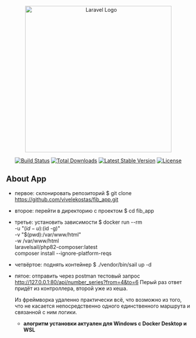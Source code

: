 <p align="center"><a href="https://laravel.com" target="_blank"><img src="https://raw.githubusercontent.com/laravel/art/master/logo-lockup/5%20SVG/2%20CMYK/1%20Full%20Color/laravel-logolockup-cmyk-red.svg" width="400" alt="Laravel Logo"></a></p>

<p align="center">
<a href="https://github.com/laravel/framework/actions"><img src="https://github.com/laravel/framework/workflows/tests/badge.svg" alt="Build Status"></a>
<a href="https://packagist.org/packages/laravel/framework"><img src="https://img.shields.io/packagist/dt/laravel/framework" alt="Total Downloads"></a>
<a href="https://packagist.org/packages/laravel/framework"><img src="https://img.shields.io/packagist/v/laravel/framework" alt="Latest Stable Version"></a>
<a href="https://packagist.org/packages/laravel/framework"><img src="https://img.shields.io/packagist/l/laravel/framework" alt="License"></a>
</p>

## About App

- первое: склонировать репозиторий $ git clone https://github.com/vivelekostas/fib_app.git

- второе: перейти в директорию с проектом $ cd fib_app 

- третье: установить зависимости
  $ docker run --rm \
    -u "$(id -u):$(id -g)" \
    -v "$(pwd):/var/www/html" \
    -w /var/www/html \
    laravelsail/php82-composer:latest \
    composer install --ignore-platform-reqs

- четвёртое: поднять контейнер  $ ./vendor/bin/sail up -d

- пятое: отправить через postman тестовый запрос http://127.0.0.1:80/api/number_series?from=4&to=6
  Перый раз ответ придёт из контроллера, второй уже из кеша.

  Из фреймворка удаленно практически всё, что возможно из того, что не касается непосредственно одного единственного маршрута и связанной с ним логики. 

  * <b>алогритм установки актуален для Windows c Docker Desktop и WSL</b>


